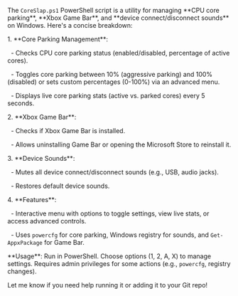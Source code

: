 The `CoreSlap.ps1` PowerShell script is a utility for managing \*\*CPU core parking\*\*, \*\*Xbox Game Bar\*\*, and \*\*device connect/disconnect sounds\*\* on Windows. Here's a concise breakdown:



1\. \*\*Core Parking Management\*\*:

&nbsp;  - Checks CPU core parking status (enabled/disabled, percentage of active cores).

&nbsp;  - Toggles core parking between 10% (aggressive parking) and 100% (disabled) or sets custom percentages (0-100%) via an advanced menu.

&nbsp;  - Displays live core parking stats (active vs. parked cores) every 5 seconds.



2\. \*\*Xbox Game Bar\*\*:

&nbsp;  - Checks if Xbox Game Bar is installed.

&nbsp;  - Allows uninstalling Game Bar or opening the Microsoft Store to reinstall it.



3\. \*\*Device Sounds\*\*:

&nbsp;  - Mutes all device connect/disconnect sounds (e.g., USB, audio jacks).

&nbsp;  - Restores default device sounds.



4\. \*\*Features\*\*:

&nbsp;  - Interactive menu with options to toggle settings, view live stats, or access advanced controls.

&nbsp;  - Uses `powercfg` for core parking, Windows registry for sounds, and `Get-AppxPackage` for Game Bar.



\*\*Usage\*\*: Run in PowerShell. Choose options (1, 2, A, X) to manage settings. Requires admin privileges for some actions (e.g., `powercfg`, registry changes).



Let me know if you need help running it or adding it to your Git repo!


